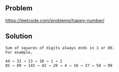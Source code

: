 ## Problem

https://leetcode.com/problems/happy-number/

## Solution

```
Sum of squares of digits always ends in 1 or 89.
For example,

44 → 32 → 13 → 10 → 1 → 1
85 → 89 → 145 → 42 → 20 → 4 → 16 → 37 → 58 → 89

```
